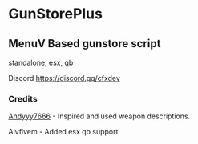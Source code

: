 # GunStorePlus
## MenuV Based gunstore script
standalone, esx, qb

Discord 
https://discord.gg/cfxdev
### Credits
[Andyyy7666](https://github.com/Andyyy7666/AmmuNationStore/tree/main) - Inspired and used weapon descriptions.

Alvfivem - Added esx qb support 
